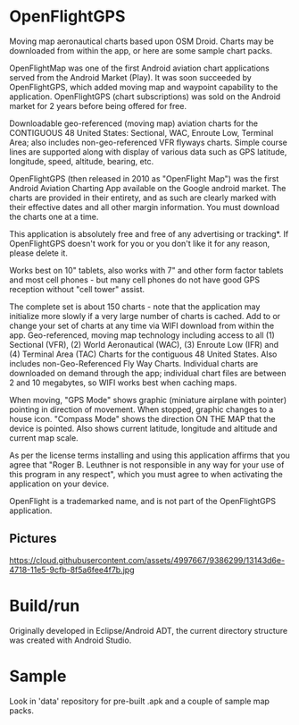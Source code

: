 # OpenFlightGPS
Moving map aeronautical charts based upon OSM Droid.  Charts may be downloaded from within the app, or here are some sample chart packs.

OpenFlightMap was one of the first Android aviation chart applications served from the Android Market (Play).  It was soon succeeded by OpenFlightGPS, which added moving map and waypoint capability to the application.  OpenFlightGPS (chart subscriptions) was sold on the Android market for 2 years before being offered for free.

Downloadable geo-referenced (moving map) aviation charts for the CONTIGUOUS 48 United States: Sectional, WAC, Enroute Low, Terminal Area; also includes non-geo-referenced VFR flyways charts.  Simple course lines are supported along with display of various data such as GPS latitude, longitude, speed, altitude, bearing, etc.

OpenFlightGPS (then released in 2010 as "OpenFlight Map") was the first Android Aviation Charting App available on the Google android market.  The charts are provided in their entirety, and as such are clearly marked with their effective dates and all other margin information.  You must download the charts one at a time.

This application is absolutely free and free of any advertising or tracking*.  If OpenFlightGPS doesn't work for you or you don't like it for any reason, please delete it.

Works best on 10" tablets, also works with 7" and other form factor tablets and most cell phones - but many cell phones do not have good GPS reception without "cell tower" assist.

The complete set is about 150 charts - note that the application may initialize more slowly if a very large number of charts is cached.  Add to or change your set of charts at any time via WIFI download from within the app.  Geo-referenced, moving map technology including access to all (1) Sectional (VFR), (2) World Aeronautical (WAC), (3) Enroute Low (IFR) and (4) Terminal Area (TAC) Charts for the contiguous 48 United States.  Also includes non-Geo-Referenced Fly Way Charts.  Individual charts are downloaded on demand through the app; individual chart files are between 2 and 10 megabytes, so WIFI works best when caching maps.

When moving, "GPS Mode" shows graphic (miniature airplane with pointer) pointing in direction of movement.  When stopped, graphic changes to a house icon.  "Compass Mode" shows the direction ON THE MAP that the device is pointed.  Also shows current latitude, longitude and altitude and current map scale.

As per the license terms installing and using this application affirms that you agree that "Roger B. Leuthner is not responsible in any way for your use of this program in any respect", which you must agree to when activating the application on your device.

OpenFlight is a trademarked name, and is not part of the OpenFlightGPS application.

## Pictures
https://cloud.githubusercontent.com/assets/4997667/9386299/13143d6e-4718-11e5-9cfb-8f5a6fee4f7b.jpg

# Build/run
Originally developed in Eclipse/Android ADT, the current directory structure was created with Android Studio.



# Sample
Look in 'data' repository for pre-built .apk and a couple of sample map packs.
